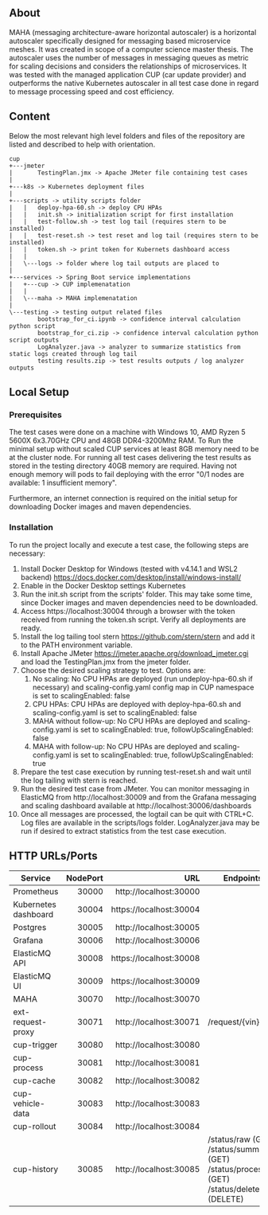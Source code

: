 <h2>About</h2>

MAHA (messaging architecture-aware horizontal autoscaler) is a horizontal autoscaler specifically designed for messaging
based microservice meshes. It was created in scope of a computer science master thesis.
The autoscaler uses the number of messages in messaging queues as metric for scaling decisions and
considers the relationships of microservices. It was tested with the managed application CUP (car update provider)
and outperforms the native Kubernetes autoscaler in all test case done in regard to message processing speed and cost
efficiency.

<h2>Content</h2>
Below the most relevant high level folders and files of the repository are listed and described
to help with orientation.
<br>

```
cup
+---jmeter
|       TestingPlan.jmx -> Apache JMeter file containing test cases
|       
+---k8s -> Kubernetes deployment files
|           
+---scripts -> utility scripts folder
|   |   deploy-hpa-60.sh -> deploy CPU HPAs
|   |   init.sh -> initialization script for first installation
|   |   test-follow.sh -> test log tail (requires stern to be installed)
|   |   test-reset.sh -> test reset and log tail (requires stern to be installed)
|   |   token.sh -> print token for Kubernets dashboard access
|   |       
|   \---logs -> folder where log tail outputs are placed to
|           
+---services -> Spring Boot service implementations
|   +---cup -> CUP implemenatation
|   |                           
|   \---maha -> MAHA implemenatation
|                                   
\---testing -> testing output related files
        bootstrap_for_ci.ipynb -> confidence interval calculation python script
        bootstrap_for_ci.zip -> confidence interval calculation python script outputs
        LogAnalyzer.java -> analyzer to summarize statistics from static logs created through log tail
        testing results.zip -> test results outputs / log analyzer outputs
```

<h2>Local Setup</h2>
<h3>Prerequisites</h3>
The test cases were done on a machine with Windows 10, AMD Ryzen 5 5600X 6x3.70GHz CPU
and 48GB DDR4-3200Mhz RAM. To Run the minimal setup without scaled CUP services at least 8GB memory need to be
at the cluster node. For running all test cases delivering the test results as stored in the testing directory
40GB memory are required. Having not enough memory will pods to fail deploying with the error
"0/1 nodes are available: 1 insufficient memory".

Furthermore, an internet connection is required on the initial setup for downloading Docker images and maven
dependencies.

<h3>Installation</h3>
To run the project locally and execute a test case, the following steps are necessary:

1. Install Docker Desktop for Windows (tested with v4.14.1 and WSL2
   backend) https://docs.docker.com/desktop/install/windows-install/
2. Enable in the Docker Desktop settings Kubernetes
3. Run the init.sh script from the scripts' folder. This may take some time, since Docker images and maven dependencies
   need to be downloaded.
4. Access https://localhost:30004 through a browser with the token received from running the token.sh script. Verify all
   deployments are ready.
5. Install the log tailing tool stern https://github.com/stern/stern and add it to the PATH environment variable.
6. Install Apache JMeter https://jmeter.apache.org/download_jmeter.cgi and load the TestingPlan.jmx from the jmeter
   folder.
7. Choose the desired scaling strategy to test. Options are:
    1. No scaling: No CPU HPAs are deployed (run undeploy-hpa-60.sh if necessary) and scaling-config.yaml config map in
       CUP namespace is set to scalingEnabled: false
    2. CPU HPAs: CPU HPAs are deployed with deploy-hpa-60.sh and scaling-config.yaml is set to scalingEnabled: false
    3. MAHA without follow-up: No CPU HPAs are deployed and scaling-config.yaml is set to scalingEnabled: true,
       followUpScalingEnabled: false
    4. MAHA with follow-up: No CPU HPAs are deployed and scaling-config.yaml is set to scalingEnabled: true,
       followUpScalingEnabled: true
8. Prepare the test case execution by running test-reset.sh and wait until the log tailing with stern is reached.
9. Run the desired test case from JMeter. You can monitor messaging in ElasticMQ from http://localhost:30009 and
   from the Grafana messaging and scaling dashboard available at http://localhost:30006/dashboards
10. Once all messages are processed, the logtail can be quit with CTRL+C. Log files are available in the scripts/logs
    folder. LogAnalyzer.java may be run if desired to extract statistics from the test case execution.

<h2>HTTP URLs/Ports</h2>

| Service              | NodePort |                     URL | Endpoints                                                                                             |
|----------------------|---------:|------------------------:|-------------------------------------------------------------------------------------------------------|
| Prometheus           |    30000 |  http://localhost:30000 |                                                                                                       |
| Kubernetes dashboard |    30004 | https://localhost:30004 |                                                                                                       |
| Postgres             |    30005 |  http://localhost:30005 |                                                                                                       |
| Grafana              |    30006 |  http://localhost:30006 |                                                                                                       |
| ElasticMQ API        |    30008 | https://localhost:30008 |                                                                                                       |
| ElasticMQ UI         |    30009 | https://localhost:30009 |                                                                                                       |
| MAHA                 |    30070 |  http://localhost:30070 |                                                                                                       |
| ext-request-proxy    |    30071 |  http://localhost:30071 | /request/{vin}                                                                                        |
| cup-trigger          |    30080 |  http://localhost:30080 |                                                                                                       |
| cup-process          |    30081 |  http://localhost:30081 |                                                                                                       |
| cup-cache            |    30082 |  http://localhost:30082 |                                                                                                       |
| cup-vehicle-data     |    30083 |  http://localhost:30083 |                                                                                                       |
| cup-rollout          |    30084 |  http://localhost:30084 |                                                                                                       |
| cup-history          |    30085 |  http://localhost:30085 | /status/raw (GET)<br/>/status/summary (GET)<br/> /status/processing (GET)<br/>/status/delete (DELETE) |
